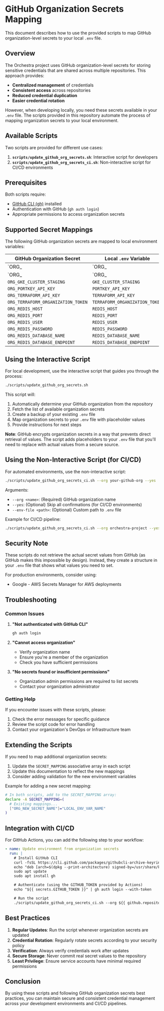 # GitHub Organization Secrets Mapping

This document describes how to use the provided scripts to map GitHub organization-level secrets to your local `.env` file.

## Overview

The Orchestra project uses GitHub organization-level secrets for storing sensitive credentials that are shared across multiple repositories. This approach provides:

- **Centralized management** of credentials
- **Consistent access** across repositories
- **Reduced credential duplication**
- **Easier credential rotation**

However, when developing locally, you need these secrets available in your `.env` file. The scripts provided in this repository automate the process of mapping organization secrets to your local environment.

## Available Scripts

Two scripts are provided for different use cases:

1. **`scripts/update_github_org_secrets.sh`**: Interactive script for developers
2. **`scripts/update_github_org_secrets_ci.sh`**: Non-interactive script for CI/CD environments

## Prerequisites

Both scripts require:

- [GitHub CLI (gh)](https://cli.github.com/manual/installation) installed
- Authentication with GitHub (`gh auth login`)
- Appropriate permissions to access organization secrets

## Supported Secret Mappings

The following GitHub organization secrets are mapped to local environment variables:

| GitHub Organization Secret         | Local `.env` Variable          |
| ---------------------------------- | ------------------------------ |
| `ORG_| `ORG_| `ORG_| `ORG_VERTEX_KEY`                   | `VERTEX_KEY`                   |
| `ORG_| `ORG_| `ORG_GKE_CLUSTER_PROD`             | `GKE_CLUSTER_PROD`             |
| `ORG_GKE_CLUSTER_STAGING`          | `GKE_CLUSTER_STAGING`          |
| `ORG_PORTKEY_API_KEY`              | `PORTKEY_API_KEY`              |
| `ORG_TERRAFORM_API_KEY`            | `TERRAFORM_API_KEY`            |
| `ORG_TERRAFORM_ORGANIZATION_TOKEN` | `TERRAFORM_ORGANIZATION_TOKEN` |
| `ORG_REDIS_HOST`                   | `REDIS_HOST`                   |
| `ORG_REDIS_PORT`                   | `REDIS_PORT`                   |
| `ORG_REDIS_USER`                   | `REDIS_USER`                   |
| `ORG_REDIS_PASSWORD`               | `REDIS_PASSWORD`               |
| `ORG_REDIS_DATABASE_NAME`          | `REDIS_DATABASE_NAME`          |
| `ORG_REDIS_DATABASE_ENDPOINT`      | `REDIS_DATABASE_ENDPOINT`      |

## Using the Interactive Script

For local development, use the interactive script that guides you through the process:

```bash
./scripts/update_github_org_secrets.sh
```

This script will:

1. Automatically determine your GitHub organization from the repository
2. Fetch the list of available organization secrets
3. Create a backup of your existing `.env` file
4. Map organization secrets to your `.env` file with placeholder values
5. Provide instructions for next steps

**Note**: GitHub encrypts organization secrets in a way that prevents direct retrieval of values. The script adds placeholders to your `.env` file that you'll need to replace with actual values from a secure source.

## Using the Non-Interactive Script (for CI/CD)

For automated environments, use the non-interactive script:

```bash
./scripts/update_github_org_secrets_ci.sh --org your-github-org --yes
```

Arguments:

- `--org <name>`: (Required) GitHub organization name
- `--yes`: (Optional) Skip all confirmations (for CI/CD environments)
- `--env-file <path>`: (Optional) Custom path to `.env` file

Example for CI/CD pipeline:

```bash
./scripts/update_github_org_secrets_ci.sh --org orchestra-project --yes
```

## Security Note

These scripts do not retrieve the actual secret values from GitHub (as GitHub makes this impossible by design). Instead, they create a structure in your `.env` file that shows what values you need to set.

For production environments, consider using:

- Google - AWS Secrets Manager for AWS deployments

## Troubleshooting

### Common Issues

1. **"Not authenticated with GitHub CLI"**

   ```bash
   gh auth login
   ```

2. **"Cannot access organization"**

   - Verify organization name
   - Ensure you're a member of the organization
   - Check you have sufficient permissions

3. **"No secrets found or insufficient permissions"**
   - Organization admin permissions are required to list secrets
   - Contact your organization administrator

### Getting Help

If you encounter issues with these scripts, please:

1. Check the error messages for specific guidance
2. Review the script code for error handling
3. Contact your organization's DevOps or Infrastructure team

## Extending the Scripts

If you need to map additional organization secrets:

1. Update the `SECRET_MAPPING` associative array in each script
2. Update this documentation to reflect the new mappings
3. Consider adding validation for the new environment variables

Example for adding a new secret mapping:

```bash
# In both scripts, add to the SECRET_MAPPING array:
declare -A SECRET_MAPPING=(
  # Existing mappings...
  ["ORG_NEW_SECRET_NAME"]="LOCAL_ENV_VAR_NAME"
)
```

## Integration with CI/CD

For GitHub Actions, you can add the following step to your workflow:

```yaml
- name: Update environment from organization secrets
  run: |
    # Install GitHub CLI
    curl -fsSL https://cli.github.com/packages/githubcli-archive-keyring.gpg | sudo dd of=/usr/share/keyrings/githubcli-archive-keyring.gpg
    echo "deb [arch=$(dpkg --print-architecture) signed-by=/usr/share/keyrings/githubcli-archive-keyring.gpg] https://cli.github.com/packages stable main" | sudo tee /etc/apt/sources.list.d/github-cli.list > /dev/null
    sudo apt update
    sudo apt install gh

    # Authenticate (using the GITHUB_TOKEN provided by Actions)
    echo "${{ secrets.GITHUB_TOKEN }}" | gh auth login --with-token

    # Run the script
    ./scripts/update_github_org_secrets_ci.sh --org ${{ github.repository_owner }} --yes
```

## Best Practices

1. **Regular Updates**: Run the script whenever organization secrets are updated
2. **Credential Rotation**: Regularly rotate secrets according to your security policy
3. **Verification**: Always verify credentials work after updates
4. **Secure Storage**: Never commit real secret values to the repository
5. **Least Privilege**: Ensure service accounts have minimal required permissions

## Conclusion

By using these scripts and following GitHub organization secrets best practices, you can maintain secure and consistent credential management across your development environments and CI/CD pipelines.
